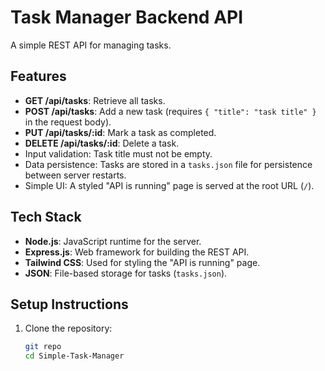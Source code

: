 # Task Manager Backend API

A simple REST API for managing tasks.

## Features
- **GET /api/tasks**: Retrieve all tasks.
- **POST /api/tasks**: Add a new task (requires `{ "title": "task title" }` in the request body).
- **PUT /api/tasks/:id**: Mark a task as completed.
- **DELETE /api/tasks/:id**: Delete a task.
- Input validation: Task title must not be empty.
- Data persistence: Tasks are stored in a `tasks.json` file for persistence between server restarts.
- Simple UI: A styled "API is running" page is served at the root URL (`/`).

## Tech Stack
- **Node.js**: JavaScript runtime for the server.
- **Express.js**: Web framework for building the REST API.
- **Tailwind CSS**: Used for styling the "API is running" page.
- **JSON**: File-based storage for tasks (`tasks.json`).

## Setup Instructions
1. Clone the repository:
   ```bash
   git repo
   cd Simple-Task-Manager
